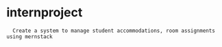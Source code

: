 # internproject
      Create a system to manage student accommodations, room assignments using mernstack
